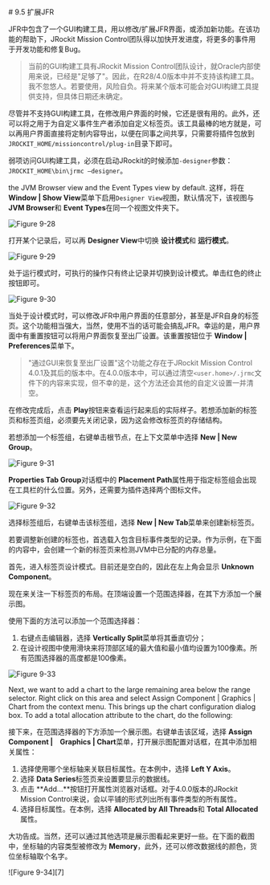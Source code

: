 <a name="9.5" />
# 9.5 扩展JFR

JFR中包含了一个GUI构建工具，用以修改/扩展JFR界面，或添加新功能。在该功能的帮助下，JRockit Mission Control团队得以加快开发进度，将更多的事件用于开发功能和修复Bug。

>当前的GUI构建工具有JRockit Mission Control团队设计，就Oracle内部使用来说，已经是"足够了"。因此，在R28/4.0版本中并不支持该构建工具。我不忽悠人。若要使用，风险自负。将来某个版本可能会对GUI构建工具提供支持，但具体日期还未确定。

尽管并不支持GUI构建工具，在修改用户界面的时候，它还是很有用的。此外，还可以将之用于为自定义事件生产者添加自定义标签页。该工具最棒的地方就是，可以再用户界面直接将定制内容导出，以便在同事之间共享，只需要将插件包放到`JROCKIT_HOME/missioncontrol/plug-in`目录下即可。

弱项访问GUI构建工具，必须在启动JRockit的时候添加`-designer`参数：`JROCKIT_HOME\bin\jrmc –designer`。

the JVM Browser view and the Event Types view by default.
这样，将在 **Window | Show View**菜单下启用`Designer View`视图，默认情况下，该视图与 **JVM Browser**和 **Event Types**在同一个视图文件夹下。

![Figure 9-28][1]

打开某个记录后，可以再 **Designer View**中切换 **设计模式**和 **运行模式**。

![Figure 9-29][2]

处于运行模式时，可执行的操作只有终止记录并切换到设计模式。单击红色的终止按钮即可。

![Figure 9-30][3]

当处于设计模式时，可以修改JFR中用户界面的任意部分，甚至是JFR自身的标签页。这个功能相当强大，当然，使用不当的话可能会搞乱JFR。幸运的是，用户界面中有重置按钮可以将用户界面恢复至出厂设置。该重置按钮位于 **Window | Preferences**菜单下。

>"通过GUI来恢复至出厂设置"这个功能之存在于JRockit Mission Control 4.0.1及其后的版本中。在4.0.0版本中，可以通过清空`<user.home>/.jrmc`文件下的内容来实现，但不幸的是，这个方法还会其他的自定义设置一并清空。

在修改完成后，点击 **Play**按钮来查看运行起来后的实际样子。若想添加新的标签页和标签页组，必须要先关闭记录，因为这会修改标签页的存储结构。

若想添加一个标签组，右键单击根节点，在上下文菜单中选择 **New | New Group**。

![Figure 9-31][4]

**Properties Tab Group**对话框中的 **Placement Path**属性用于指定标签组会出现在工具栏的什么位置。另外，还需要为插件选择两个图标文件。

![Figure 9-32][5]

选择标签组后，右键单击该标签组，选择 **New | New Tab**菜单来创建新标签页。

若要调整新创建的标签也，首选载入包含目标事件类型的记录。作为示例，在下面的内容中，会创建一个新的标签页来检测JVM中已分配的内存总量。

首先，进入标签页设计模式。目前还是空白的，因此在左上角会显示 **Unknown Component**。

现在来关注一下标签页的布局。在顶端设置一个范围选择器，在其下方添加一个展示图。

使用下面的方法可以添加一个范围选择器：

1. 右键点击编辑器，选择 **Vertically Split**菜单将其垂直切分；
2. 在设计视图中使用滑块来将顶部区域的最大值和最小值均设置为100像素。所有范围选择器的高度都是100像素。

![Figure 9-33][6]

Next, we want to add a chart to the large remaining area below the range selector.
Right click on this area and select Assign Component | Graphics | Chart from
the context menu. This brings up the chart configuration dialog box. To add a total
allocation attribute to the chart, do the following:

接下来，在范围选择器的下方添加一个展示图。右键单击该区域，选择 **Assign Component |　Graphics | Chart**菜单，打开展示图配置对话框，在其中添加相关属性：

1. 选择使用哪个坐标轴来关联目标属性。在本例中，选择 **Left Y Axis**。
2. 选择 **Data Series**标签页来设置要显示的数据线。
3. 点击 **Add...**按钮打开属性浏览器对话框。对于4.0.0版本的JRockit Mission Control来说，会以平铺的形式列出所有事件类型的所有属性。
4. 选择目标属性。在本例，选择 **Allocated by All Threads**和 **Total Allocated**属性。

大功告成。当然，还可以通过其他选项是展示图看起来更好一些。在下面的截图中，坐标轴的内容类型被修改为 **Memory**，此外，还可以修改数据线的颜色，货位坐标轴取个名字。

![Figure 9-34][7]








[1]:    ../images/9-28.jpg
[2]:    ../images/9-29.jpg
[3]:    ../images/9-30.jpg
[4]:    ../images/9-31.jpg
[5]:    ../images/9-32.jpg
[6]:    ../images/9-33.jpg